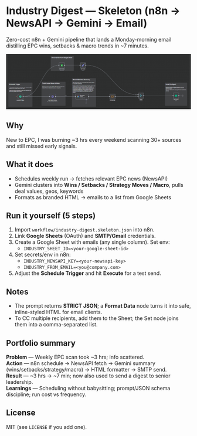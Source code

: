 # Industry Digest — Skeleton (n8n → NewsAPI → Gemini → Email)

Zero-cost n8n + Gemini pipeline that lands a Monday-morning email distilling EPC wins, setbacks & macro trends in ~7 minutes.

![Flow](assets/industry-digest-new.png)

## Why
New to EPC, I was burning ~3 hrs every weekend scanning 30+ sources and still missed early signals.

## What it does
- Schedules weekly run → fetches relevant EPC news (NewsAPI)
- Gemini clusters into **Wins / Setbacks / Strategy Moves / Macro**, pulls deal values, geos, keywords
- Formats as branded HTML → emails to a list from Google Sheets

## Run it yourself (5 steps)
1. Import `workflow/industry-digest.skeleton.json` into n8n.
2. Link **Google Sheets** (OAuth) and **SMTP/Gmail** credentials.
3. Create a Google Sheet with emails (any single column). Set env:
   - `INDUSTRY_SHEET_ID=<your-google-sheet-id>`
4. Set secrets/env in n8n:
   - `INDUSTRY_NEWSAPI_KEY=<your-newsapi-key>`
   - `INDUSTRY_FROM_EMAIL=<you@company.com>`
5. Adjust the **Schedule Trigger** and hit **Execute** for a test send.

## Notes
- The prompt returns **STRICT JSON**; a **Format Data** node turns it into safe, inline-styled HTML for email clients.
- To CC multiple recipients, add them to the Sheet; the Set node joins them into a comma-separated list.

## Portfolio summary
**Problem** — Weekly EPC scan took ~3 hrs; info scattered.  
**Action** — n8n schedule → NewsAPI fetch → Gemini summary (wins/setbacks/strategy/macro) → HTML formatter → SMTP send.  
**Result** — ~3 hrs → ~7 min; now also used to send a digest to senior leadership.  
**Learnings** — Scheduling without babysitting; prompt/JSON schema discipline; run cost vs frequency.

## License
MIT (see `LICENSE` if you add one).
